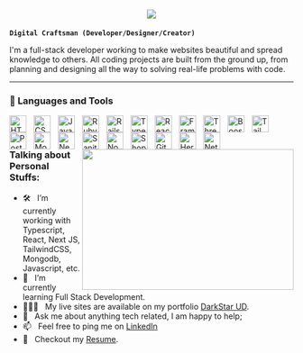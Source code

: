 

<h1 align="center">
  <a href="https://git.io/typing-svg">
    <img src="https://readme-typing-svg.herokuapp.com/?lines=Hello,+There!+👋;This+is+Eugene+Wilkins;Nice+to+meet+you!&center=true&size=30">
  </a>
</h1>

**`Digital Craftsman (Developer/Designer/Creator)`**

I'm a full-stack developer working to make websites beautiful and spread knowledge to others. All coding projects are built from the ground up, from planning and designing all the way to solving real-life problems with code.

---

### 🧰 Languages and Tools

<img align="left" alt="HTML" width="30px" style="padding-right:10px;" src="https://cdn.jsdelivr.net/gh/devicons/devicon/icons/html5/html5-plain.svg" />
<img align="left" alt="CSS" width="30px" style="padding-right:10px;" src="https://cdn.jsdelivr.net/gh/devicons/devicon/icons/css3/css3-plain.svg" />
<img align="left" alt="JavaScript" width="30px" style="padding-right:10px;" src="https://cdn.jsdelivr.net/gh/devicons/devicon/icons/javascript/javascript-plain.svg" />
<img align="left" alt="Ruby" width="30px" style="padding-right:10px;" src="https://cdn.jsdelivr.net/gh/devicons/devicon/icons/ruby/ruby-plain.svg" />
<img align="left" alt="Rails" width="30px" style="padding-right:10px;" src="https://cdn.jsdelivr.net/gh/devicons/devicon/icons/rails/rails-plain.svg" />
<img align="left" alt="TypeScript" width="30px" style="padding-right:10px;" src="https://cdn.jsdelivr.net/gh/devicons/devicon/icons/typescript/typescript-plain.svg" />
<img align="left" alt="React" width="30px" style="padding-right:10px;" src="https://cdn.jsdelivr.net/gh/devicons/devicon/icons/react/react-original.svg" />
<img align="left" alt="Framer" width="30px" style="padding-right:10px;" src="https://img.jsdelivr.com/github.com/framer.png" />
<img align="left" alt="ThreeJS" width="30px" style="padding-right:10px;" src="https://global.discourse-cdn.com/standard17/uploads/threejs/original/2X/e/e4f86d2200d2d35c30f7b1494e96b9595ebc2751.png" />
<img align="left" alt="Boostrap" width="30px" style="padding-right:10px;" src="https://img.jsdelivr.com/github.com/twbs.png" />
<img align="left" alt="TailwindCSS" width="30px" style="padding-right:10px;" src="https://img.jsdelivr.com/github.com/tailwindlabs.png" />
<img align="left" alt="PostgresSQL" width="30px" style="padding-right:10px;" src="https://www.vectorlogo.zone/logos/postgresql/postgresql-icon.svg" />
<img align="left" alt="MongoDB" width="30px" style="padding-right:10px;" src="https://img.jsdelivr.com/github.com/mongodb.png" />
<img align="left" alt="Next" width="30px" style="padding-right:10px;" src="https://img.jsdelivr.com/github.com/vercel.png" />
<img align="left" alt="Sanity" width="30px" style="padding-right:10px;" src="https://img.jsdelivr.com/github.com/sanity-io.png" />
<img align="left" alt="NodeJS" width="30px" style="padding-right:10px;" src="https://cdn.jsdelivr.net/gh/devicons/devicon/icons/nodejs/nodejs-original.svg" />
<img align="left" alt="Shopify" width="30px" style="padding-right:10px;" src="https://www.vectorlogo.zone/logos/shopify/shopify-icon.svg" />
<img align="left" alt="Git" width="30px" style="padding-right:10px;" src="https://cdn.jsdelivr.net/gh/devicons/devicon/icons/git/git-original.svg" />
<img align="left" alt="Heroku" width="30px" style="padding-right:10px;" src="https://www.vectorlogo.zone/logos/heroku/heroku-icon.svg" />
<img align="left" alt="Netlify" width="30px" style="padding-right:10px;" src="https://www.vectorlogo.zone/logos/netlify/netlify-icon.svg" />
<br />

#
<img align="right" height="250" width="375" alt="" src="https://github.com/ewilkinsiii/ewilkinsiii/main/assets/coder.gif" />

### Talking about Personal Stuffs:

- 🛠 &nbsp; I’m currently working with Typescript, React, Next JS, <br /> TailwindCSS, Mongodb, Javascript, etc.
- 🚀 &nbsp; I’m currently learning Full Stack Development.
- 👨🏻‍💻 &nbsp; My live sites are available on my portfolio [DarkStar UD](https://www.darkstarud.com).
- 💬 &nbsp; Ask me about anything tech related, I am happy to help;
- 📫 &nbsp; Feel free to ping me on [LinkedIn](https://www.linkedin.com/in/eugene-wilkins-iii-188aa521/)
- 📝 &nbsp; Checkout my [Resume](https://drive.google.com/file/d/1q4UD6AtTbzDYS5WyEARwE6P8Sm9yFK1S/view?usp=sharing).
<!--
**ewilkinsiii/ewilkinsiii** is a ✨ _special_ ✨ repository because its `README.md` (this file) appears on your GitHub profile.

Here are some ideas to get you started:

- 🔭 I’m currently working on ...
- 🌱 I’m currently learning ...
- 👯 I’m looking to collaborate on ...
- 🤔 I’m looking for help with ...
- 💬 Ask me about ...
- 📫 How to reach me: ...
- 😄 Pronouns: ...
- ⚡ Fun fact: ...
-->
